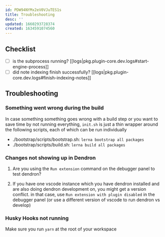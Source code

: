 ```yaml
---
id: PDW94NYMx2eV0VJuTES1s
title: Troubleshooting
desc: ''
updated: 1660293728374
created: 1634591074560
---
```


## Checklist
- [ ] is the subprocess running? [[logs|pkg.plugin-core.dev.logs#start-engine-process]]
- [ ] did note indexing finish successfully? [[logs|pkg.plugin-core.dev.logs#finish-indexing-notes]]

## Troubleshooting

### Something went wrong during the build

In case something something goes wrong with a build step or you want to save time by not running everything, `init.sh` is just a thin wrapper around the following scripts, each of which can be run individually

- ./bootstrap/scripts/bootstrap.sh: `lerna bootstrap all packages`
- ./bootstrap/scripts/build.sh: `lerna build all packages`

### Changes not showing up in Dendron

1. Are you using the `Run extension` command on the debugger panel to test dendron? 

2. If you have one vscode instance which you have dendron installed and are also doing dendron development on, you might get a version conflict. in that case, use `Run extension with plugin disabled` in the debugger panel (or use a different version of vscode to run dendron vs develop)

### Husky Hooks not running

Make sure you run `yarn` at the root of your workspace 
